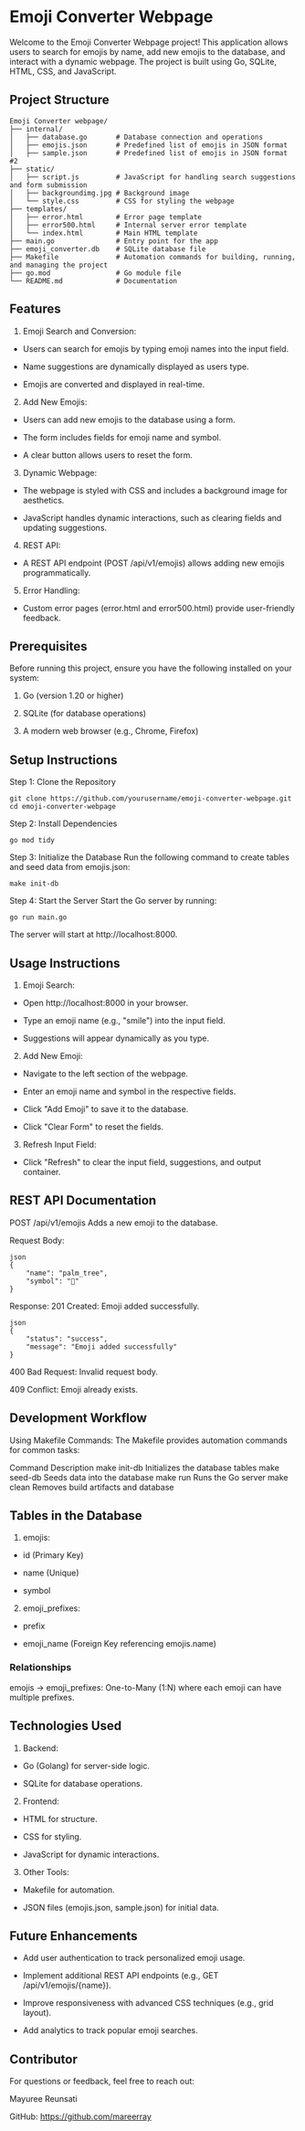 # Emoji Converter Webpage
Welcome to the Emoji Converter Webpage project! This application allows users to search for emojis by name, add new emojis to the database, and interact with a dynamic webpage. The project is built using Go, SQLite, HTML, CSS, and JavaScript.

## Project Structure
```
Emoji Converter webpage/
├── internal/
│   ├── database.go       # Database connection and operations
│   ├── emojis.json       # Predefined list of emojis in JSON format
│   ├── sample.json       # Predefined list of emojis in JSON format #2
├── static/
│   ├── script.js         # JavaScript for handling search suggestions and form submission
│   ├── backgroundimg.jpg # Background image
│   └── style.css         # CSS for styling the webpage
├── templates/
│   ├── error.html        # Error page template
│   ├── error500.html     # Internal server error template
│   └── index.html        # Main HTML template
├── main.go               # Entry point for the app
├── emoji_converter.db    # SQLite database file
├── Makefile              # Automation commands for building, running, and managing the project
├── go.mod                # Go module file
└── README.md             # Documentation
```

## Features
1. Emoji Search and Conversion:
- Users can search for emojis by typing emoji names into the input field.

- Name suggestions are dynamically displayed as users type.

- Emojis are converted and displayed in real-time.

2. Add New Emojis:
- Users can add new emojis to the database using a form.

- The form includes fields for emoji name and symbol.

- A clear button allows users to reset the form.

3. Dynamic Webpage:
- The webpage is styled with CSS and includes a background image for aesthetics.

- JavaScript handles dynamic interactions, such as clearing fields and updating suggestions.

4. REST API:
- A REST API endpoint (POST /api/v1/emojis) allows adding new emojis programmatically.

5. Error Handling:
- Custom error pages (error.html and error500.html) provide user-friendly feedback.

## Prerequisites
Before running this project, ensure you have the following installed on your system:

1. Go (version 1.20 or higher)

2. SQLite (for database operations)

3. A modern web browser (e.g., Chrome, Firefox)

## Setup Instructions
Step 1: Clone the Repository
```
git clone https://github.com/yourusername/emoji-converter-webpage.git
cd emoji-converter-webpage
```
Step 2: Install Dependencies
```
go mod tidy
```
Step 3: Initialize the Database
Run the following command to create tables and seed data from emojis.json:

```
make init-db
```
Step 4: Start the Server
Start the Go server by running:

```
go run main.go
```
The server will start at http://localhost:8000.

## Usage Instructions
1. Emoji Search:
- Open http://localhost:8000 in your browser.

- Type an emoji name (e.g., "smile") into the input field.

- Suggestions will appear dynamically as you type.

2. Add New Emoji:
- Navigate to the left section of the webpage.

- Enter an emoji name and symbol in the respective fields.

- Click "Add Emoji" to save it to the database.

- Click "Clear Form" to reset the fields.

3. Refresh Input Field:
- Click "Refresh" to clear the input field, suggestions, and output container.

## REST API Documentation
POST /api/v1/emojis
Adds a new emoji to the database.

Request Body:
```
json
{
    "name": "palm_tree",
    "symbol": "🌴"
}
```
Response:
201 Created: Emoji added successfully.

```
json
{
    "status": "success",
    "message": "Emoji added successfully"
}
```
400 Bad Request: Invalid request body.

409 Conflict: Emoji already exists.

## Development Workflow
Using Makefile Commands:
The Makefile provides automation commands for common tasks:

Command	        Description
make init-db	Initializes the database tables
make seed-db	Seeds data into the database
make run	    Runs the Go server
make clean	    Removes build artifacts and database

## Tables in the Database
1. emojis:

- id (Primary Key)

- name (Unique)

- symbol

2. emoji_prefixes:

- prefix

- emoji_name (Foreign Key referencing emojis.name)

### Relationships
emojis → emoji_prefixes: One-to-Many (1:N) where each emoji can have multiple prefixes.

## Technologies Used
1. Backend:

- Go (Golang) for server-side logic.

- SQLite for database operations.

2. Frontend:

- HTML for structure.

- CSS for styling.

- JavaScript for dynamic interactions.

3. Other Tools:

- Makefile for automation.

- JSON files (emojis.json, sample.json) for initial data.

## Future Enhancements
- Add user authentication to track personalized emoji usage.

- Implement additional REST API endpoints (e.g., GET /api/v1/emojis/{name}).

- Improve responsiveness with advanced CSS techniques (e.g., grid layout).

- Add analytics to track popular emoji searches.


## Contributor
For questions or feedback, feel free to reach out:

Mayuree Reunsati

GitHub: https://github.com/mareerray
